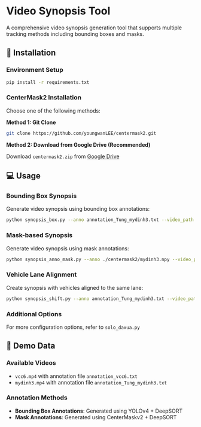 # Video Synopsis Tool

A comprehensive video synopsis generation tool that supports multiple tracking methods including bounding boxes and masks.

## 🚀 Installation

### Environment Setup
```bash
pip install -r requirements.txt
```

### CenterMask2 Installation
Choose one of the following methods:

**Method 1: Git Clone**
```bash
git clone https://github.com/youngwanLEE/centermask2.git
```

**Method 2: Download from Google Drive (Recommended)**

Download `centermask2.zip` from [Google Drive](https://drive.google.com/file/d/1mtqJdoLYfPrdr744ZTE9cMIU6fI3Dytp/view?usp=sharing)

## 💻 Usage

### Bounding Box Synopsis
Generate video synopsis using bounding box annotations:
```bash
python synopsis_box.py --anno annotation_Tung_mydinh3.txt --video_path mydinh3.mp4
```

### Mask-based Synopsis
Generate video synopsis using mask annotations:
```bash
python synopsis_anno_mask.py --anno ./centermask2/mydinh3.npy --video_path mydinh3.mp4
```

### Vehicle Lane Alignment
Create synopsis with vehicles aligned to the same lane:
```bash
python synopsis_shift.py --anno annotation_Tung_mydinh3.txt --video_path mydinh3.mp4
```

### Additional Options
For more configuration options, refer to `solo_daxua.py`

## 📁 Demo Data

### Available Videos
- `vcc6.mp4` with annotation file `annotation_vcc6.txt`
- `mydinh3.mp4` with annotation file `annotation_Tung_mydinh3.txt`

### Annotation Methods
- **Bounding Box Annotations**: Generated using YOLOv4 + DeepSORT
- **Mask Annotations**: Generated using CenterMaskv2 + DeepSORT


